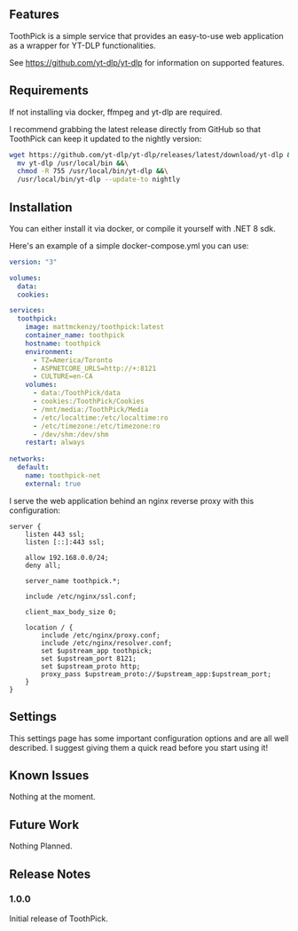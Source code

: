 ## Features

ToothPick is a simple service that provides an easy-to-use web application as a wrapper for YT-DLP functionalities.

See https://github.com/yt-dlp/yt-dlp for information on supported features. 

## Requirements

If not installing via docker, ffmpeg and yt-dlp are required. 

I recommend grabbing the latest release directly from GitHub so that ToothPick can keep it updated to the nightly version:

```bash
wget https://github.com/yt-dlp/yt-dlp/releases/latest/download/yt-dlp &&\
  mv yt-dlp /usr/local/bin &&\
  chmod -R 755 /usr/local/bin/yt-dlp &&\
  /usr/local/bin/yt-dlp --update-to nightly
```

## Installation

You can either install it via docker, or compile it yourself with .NET 8 sdk.

Here's an example of a simple docker-compose.yml you can use:
```yml
version: "3"

volumes:
  data:
  cookies:

services:
  toothpick:
    image: mattmckenzy/toothpick:latest
    container_name: toothpick
    hostname: toothpick
    environment:
      - TZ=America/Toronto
      - ASPNETCORE_URLS=http://+:8121
      - CULTURE=en-CA
    volumes:
      - data:/ToothPick/data
      - cookies:/ToothPick/Cookies
      - /mnt/media:/ToothPick/Media
      - /etc/localtime:/etc/localtime:ro
      - /etc/timezone:/etc/timezone:ro
      - /dev/shm:/dev/shm
    restart: always
    
networks:
  default:
    name: toothpick-net
    external: true
```

I serve the web application behind an nginx reverse proxy with this configuration:
```nginx
server {
    listen 443 ssl;
    listen [::]:443 ssl;

    allow 192.168.0.0/24;
    deny all;

    server_name toothpick.*;

    include /etc/nginx/ssl.conf;

    client_max_body_size 0;

    location / {
        include /etc/nginx/proxy.conf;
        include /etc/nginx/resolver.conf;
        set $upstream_app toothpick;
        set $upstream_port 8121;
        set $upstream_proto http;
        proxy_pass $upstream_proto://$upstream_app:$upstream_port;
    }
}
```


## Settings

This settings page has some important configuration options and are all well described. I suggest giving them a quick read before you start using it!

## Known Issues

Nothing at the moment.

## Future Work

Nothing Planned.

## Release Notes

### 1.0.0

Initial release of ToothPick.